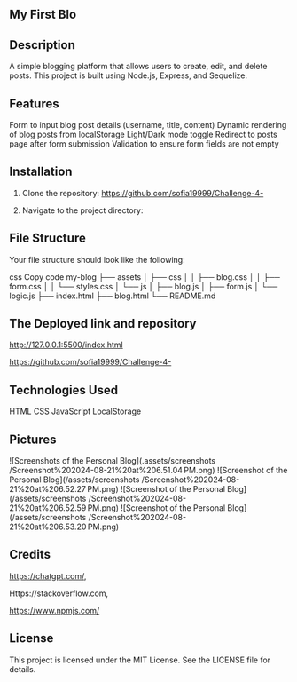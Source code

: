 
## My First Blo

## Description
A simple blogging platform that allows users to create, edit, and delete posts. This project is built using Node.js, Express, and Sequelize.


## Features
Form to input blog post details (username, title, content)
Dynamic rendering of blog posts from localStorage
Light/Dark mode toggle
Redirect to posts page after form submission
Validation to ensure form fields are not empty



## Installation

1. Clone the repository:
https://github.com/sofia19999/Challenge-4-

2. Navigate to the project directory:




## File Structure
Your file structure should look like the following:

css
Copy code
my-blog
├── assets
│   ├── css
│   │   ├── blog.css
│   │   ├── form.css
│   │   └── styles.css
│   └── js
│       ├── blog.js
│       ├── form.js
│       └── logic.js
├── index.html
├── blog.html
└── README.md






## The Deployed link and repository 

http://127.0.0.1:5500/index.html

https://github.com/sofia19999/Challenge-4-




## Technologies Used
HTML
CSS
JavaScript
LocalStorage


## Pictures

![Screenshots of the Personal Blog](.assets/screenshots /Screenshot%202024-08-21%20at%206.51.04 PM.png)
![Screenshot of the Personal Blog](/assets/screenshots /Screenshot%202024-08-21%20at%206.52.27 PM.png)
![Screenshot of the Personal Blog](/assets/screenshots /Screenshot%202024-08-21%20at%206.52.59 PM.png)
![Screenshot of the Personal Blog](/assets/screenshots /Screenshot%202024-08-21%20at%206.53.20 PM.png)


## Credits

https://chatgpt.com/,

Https://stackoverflow.com,

https://www.npmjs.com/

## License
This project is licensed under the MIT License. See the LICENSE file for details.





